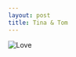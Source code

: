 ```yaml
---
layout: post
title: Tina & Tom
---
```

<img alt="Love" src="{{site.baseurl}}images/wedding/AK473112.jpg"></img>